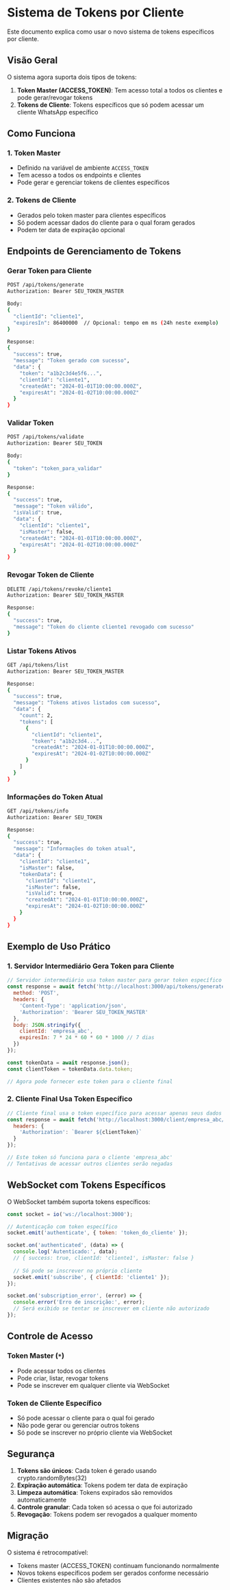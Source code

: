 # Sistema de Tokens por Cliente

Este documento explica como usar o novo sistema de tokens específicos por cliente.

## Visão Geral

O sistema agora suporta dois tipos de tokens:

1. **Token Master (ACCESS_TOKEN)**: Tem acesso total a todos os clientes e pode gerar/revogar tokens
2. **Tokens de Cliente**: Tokens específicos que só podem acessar um cliente WhatsApp específico

## Como Funciona

### 1. Token Master
- Definido na variável de ambiente `ACCESS_TOKEN`
- Tem acesso a todos os endpoints e clientes
- Pode gerar e gerenciar tokens de clientes específicos

### 2. Tokens de Cliente
- Gerados pelo token master para clientes específicos
- Só podem acessar dados do cliente para o qual foram gerados
- Podem ter data de expiração opcional

## Endpoints de Gerenciamento de Tokens

### Gerar Token para Cliente
```bash
POST /api/tokens/generate
Authorization: Bearer SEU_TOKEN_MASTER

Body:
{
  "clientId": "cliente1",
  "expiresIn": 86400000  // Opcional: tempo em ms (24h neste exemplo)
}

Response:
{
  "success": true,
  "message": "Token gerado com sucesso",
  "data": {
    "token": "a1b2c3d4e5f6...",
    "clientId": "cliente1",
    "createdAt": "2024-01-01T10:00:00.000Z",
    "expiresAt": "2024-01-02T10:00:00.000Z"
  }
}
```

### Validar Token
```bash
POST /api/tokens/validate
Authorization: Bearer SEU_TOKEN

Body:
{
  "token": "token_para_validar"
}

Response:
{
  "success": true,
  "message": "Token válido",
  "isValid": true,
  "data": {
    "clientId": "cliente1",
    "isMaster": false,
    "createdAt": "2024-01-01T10:00:00.000Z",
    "expiresAt": "2024-01-02T10:00:00.000Z"
  }
}
```

### Revogar Token de Cliente
```bash
DELETE /api/tokens/revoke/cliente1
Authorization: Bearer SEU_TOKEN_MASTER

Response:
{
  "success": true,
  "message": "Token do cliente cliente1 revogado com sucesso"
}
```

### Listar Tokens Ativos
```bash
GET /api/tokens/list
Authorization: Bearer SEU_TOKEN_MASTER

Response:
{
  "success": true,
  "message": "Tokens ativos listados com sucesso",
  "data": {
    "count": 2,
    "tokens": [
      {
        "clientId": "cliente1",
        "token": "a1b2c3d4...",
        "createdAt": "2024-01-01T10:00:00.000Z",
        "expiresAt": "2024-01-02T10:00:00.000Z"
      }
    ]
  }
}
```

### Informações do Token Atual
```bash
GET /api/tokens/info
Authorization: Bearer SEU_TOKEN

Response:
{
  "success": true,
  "message": "Informações do token atual",
  "data": {
    "clientId": "cliente1",
    "isMaster": false,
    "tokenData": {
      "clientId": "cliente1",
      "isMaster": false,
      "isValid": true,
      "createdAt": "2024-01-01T10:00:00.000Z",
      "expiresAt": "2024-01-02T10:00:00.000Z"
    }
  }
}
```

## Exemplo de Uso Prático

### 1. Servidor Intermediário Gera Token para Cliente
```javascript
// Servidor intermediário usa token master para gerar token específico
const response = await fetch('http://localhost:3000/api/tokens/generate', {
  method: 'POST',
  headers: {
    'Content-Type': 'application/json',
    'Authorization': 'Bearer SEU_TOKEN_MASTER'
  },
  body: JSON.stringify({
    clientId: 'empresa_abc',
    expiresIn: 7 * 24 * 60 * 60 * 1000 // 7 dias
  })
});

const tokenData = await response.json();
const clientToken = tokenData.data.token;

// Agora pode fornecer este token para o cliente final
```

### 2. Cliente Final Usa Token Específico
```javascript
// Cliente final usa o token específico para acessar apenas seus dados
const response = await fetch('http://localhost:3000/client/empresa_abc/messages', {
  headers: {
    'Authorization': `Bearer ${clientToken}`
  }
});

// Este token só funciona para o cliente 'empresa_abc'
// Tentativas de acessar outros clientes serão negadas
```

## WebSocket com Tokens Específicos

O WebSocket também suporta tokens específicos:

```javascript
const socket = io('ws://localhost:3000');

// Autenticação com token específico
socket.emit('authenticate', { token: 'token_do_cliente' });

socket.on('authenticated', (data) => {
  console.log('Autenticado:', data);
  // { success: true, clientId: 'cliente1', isMaster: false }
  
  // Só pode se inscrever no próprio cliente
  socket.emit('subscribe', { clientId: 'cliente1' });
});

socket.on('subscription_error', (error) => {
  console.error('Erro de inscrição:', error);
  // Será exibido se tentar se inscrever em cliente não autorizado
});
```

## Controle de Acesso

### Token Master (`*`)
- Pode acessar todos os clientes
- Pode criar, listar, revogar tokens
- Pode se inscrever em qualquer cliente via WebSocket

### Token de Cliente Específico
- Só pode acessar o cliente para o qual foi gerado
- Não pode gerar ou gerenciar outros tokens
- Só pode se inscrever no próprio cliente via WebSocket

## Segurança

1. **Tokens são únicos**: Cada token é gerado usando crypto.randomBytes(32)
2. **Expiração automática**: Tokens podem ter data de expiração
3. **Limpeza automática**: Tokens expirados são removidos automaticamente
4. **Controle granular**: Cada token só acessa o que foi autorizado
5. **Revogação**: Tokens podem ser revogados a qualquer momento

## Migração

O sistema é retrocompatível:
- Tokens master (ACCESS_TOKEN) continuam funcionando normalmente
- Novos tokens específicos podem ser gerados conforme necessário
- Clientes existentes não são afetados